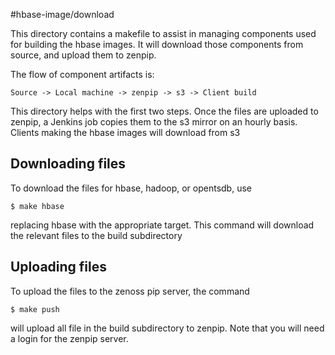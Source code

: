#hbase-image/download

This directory contains a makefile to assist in managing components used for 
building the hbase images.  It will download those components from source, 
and upload them to zenpip.

The flow of component artifacts is:
```
Source -> Local machine -> zenpip -> s3 -> Client build
```
This directory helps with the first two steps. Once the files are uploaded to 
zenpip, a Jenkins job copies them to the s3 mirror on an hourly basis. Clients 
making the hbase images will download from s3

## Downloading files

To download the files for hbase, hadoop, or opentsdb, use 
```
$ make hbase
```
replacing hbase with the appropriate target.  This command will download the 
relevant files to the build subdirectory

## Uploading files

To upload the files to the zenoss pip server, the command
```
$ make push
```
will upload all file in the build subdirectory to zenpip.  Note that you will 
need a login for the zenpip server.


